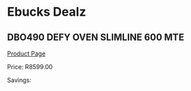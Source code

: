 
# Ebucks Dealz
## DBO490 DEFY OVEN SLIMLINE 600 MTE
[Product Page](https://www.ebucks.com/web/shop/productSelected.do?prodId=1232921570&catId=704989856)

Price: R8599.00

Savings: 


	